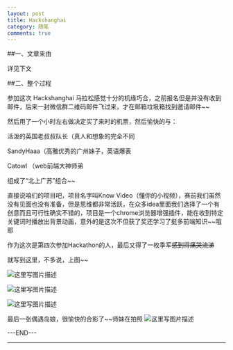 ```yaml
---
layout: post
title: Hackshanghai
category: 随笔
comments: true
---
```


##一、文章来由

详见下文

##二、整个过程

参加这次 Hackshanghai 马拉松感觉十分的机缘巧合，之前报名但是并没有收到邮件，后来一封微信群二维码邮件飞过来，才在邮箱垃圾箱找到邀请邮件~~

然后用了一个小时左右做决定买了来时的机票，然后愉快的与：

活泼的英国老叔叔队长（真人和想象的完全不同

SandyHaaa（高雅优秀的广州妹子，英语爆表

Catowl （web前端大神师弟

组成了“北上广苏”组合~~

直接说咱们的项目吧，项目名字叫Know Video（懂你的小视频），赛前我们虽然没有见面也没有准备，但是思维都非常活跃，在众多idea里面我们选择了一个有创意而且可行性确实不错的，项目是一个chrome浏览器增强插件，能在收到特定关键词时播放出背景动画，意外的是这次不但获了奖还学习了挺多前端知识~~哦耶

作为这次是第四次参加Hackathon的人，最后又得了一枚季军~~感到得痛哭流涕~~

就写到这里，不多说，上图~~

![这里写图片描述](http://7xngrd.com1.z0.glb.clouddn.com/2.pic_hd_1.jpg)

![这里写图片描述](http://img.blog.csdn.net/20151110161935644)

![这里写图片描述](http://img.blog.csdn.net/20151110161951234)

最后一张偶遇岛娘，很愉快的合影了~~师妹在拍照
![这里写图片描述](http://img.blog.csdn.net/20151110162005973)

---END---

---